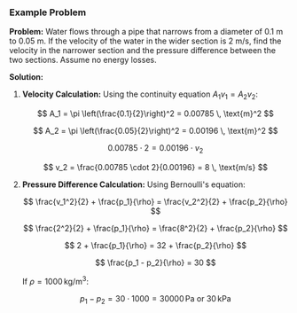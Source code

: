 ### Example Problem

**Problem:**
Water flows through a pipe that narrows from a diameter of 0.1 m to 0.05 m. If the velocity of the water in the wider section is 2 m/s, find the velocity in the narrower section and the pressure difference between the two sections. Assume no energy losses.

**Solution:**

1. **Velocity Calculation:**
   Using the continuity equation $A_1 v_1 = A_2 v_2$:

   $$
   A_1 = \pi \left(\frac{0.1}{2}\right)^2 = 0.00785 \, \text{m}^2
   $$

   $$
   A_2 = \pi \left(\frac{0.05}{2}\right)^2 = 0.00196 \, \text{m}^2
   $$

   $$
   0.00785 \cdot 2 = 0.00196 \cdot v_2
   $$

   $$
   v_2 = \frac{0.00785 \cdot 2}{0.00196} = 8 \, \text{m/s}
   $$

2. **Pressure Difference Calculation:**
   Using Bernoulli's equation:

   $$
   \frac{v_1^2}{2} + \frac{p_1}{\rho} = \frac{v_2^2}{2} + \frac{p_2}{\rho}
   $$

   $$
   \frac{2^2}{2} + \frac{p_1}{\rho} = \frac{8^2}{2} + \frac{p_2}{\rho}
   $$

   $$
   2 + \frac{p_1}{\rho} = 32 + \frac{p_2}{\rho}
   $$

   $$
   \frac{p_1 - p_2}{\rho} = 30
   $$

   If $\rho = 1000 \, \text{kg/m}^3$:

   $$
   p_1 - p_2 = 30 \cdot 1000 = 30000 \, \text{Pa} \text{ or } 30 \, \text{kPa}
   $$
